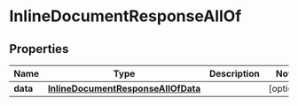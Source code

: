 
# InlineDocumentResponseAllOf

## Properties
Name | Type | Description | Notes
------------ | ------------- | ------------- | -------------
**data** | [**InlineDocumentResponseAllOfData**](InlineDocumentResponseAllOfData.md) |  |  [optional]



